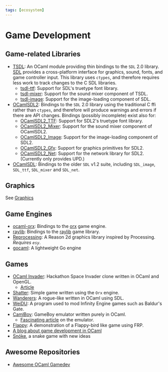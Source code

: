 ```yaml
---
tags: [ecosystem]
---
```


# Game Development

## Game-related Libraries

* [TSDL](http://erratique.ch/software/tsdl):
An OCaml module providing thin bindings to the `SDL` 2.0 library.
[SDL](https://www.libsdl.org/) provides a cross-platform interface for graphics,
sound, fonts, and game controller input.
This library uses `ctypes`,
and therefore requires less work to track changes to the C SDL libraries.
  * [tsdl-ttf](https://github.com/sanette/tsdl-ttf):
  Support for SDL's truetype font library.
  * [tsdl-mixer](https://github.com/sanette/tsdl-mixer):
  Support for the sound mixer component of TSDL.
  * [tsdl-image](https://github.com/sanette/tsdl-image):
  Support for the image-loading component of SDL.
* [OCamlSDL2](https://github.com/fccm/OCamlSDL2):
Bindings to the `SDL` 2.0 library using the traditional C ffi rather than `ctypes`,
and therefore will produce warnings and errors if there are API changes.
Bindings (possibly incomplete) exist also for:
  * [OCamlSDL2_TTF](https://github.com/fccm/OCamlSDL2_TTF):
  Support for SDL2's truetype font library.
  * [OCamlSDL2_Mixer](https://github.com/fccm/OCamlSDL2_Mixer):
  Support for the sound mixer component of OCamlSDL2.
  * [OCamlSDL2_Image](https://github.com/fccm/OCamlSDL2_Image):
  Support for the image-loading component of SDL2.
  * [OCamlSDL2_Gfx](https://github.com/fccm/OCamlSDL2_Gfx):
  Support for graphics primitives for SDL2.
  * [OCamlSDL2_Net](https://github.com/fccm/OCamlSDL2_Net):
  Support for the network library for SDL2. (Currently only provides UPD.)
* [OCamlSDL](http://ocamlsdl.sourceforge.net/home.html):
Bindings to the older `SDL` v1.2 suite,
including `SDL_image`, `SDL_ttf`, `SDL_mixer` and `SDL_net`.

## Graphics
See [Graphics](graphics.md)

## Game Engines

* [ocaml-orx](https://github.com/orx/ocaml-orx):
Bindings to the [orx](https://orx-project.org/) game engine.
* [raylib](https://github.com/tjammer/raylib-ocaml):
Bindings to the [raylib](https://www.raylib.com/) game library.
* [Reprocessing](https://github.com/Schmavery/reprocessing):
A Reason 2d graphics library inspired by Processing.
*Requires `esy`*.
* [gocaml](https://github.com/CharlesAverill/gocaml/): A lightweight Go engine

## Games

* [OCaml Invader](https://github.com/marmelab/ocaml-invader):
Hackathon Space Invader clone written in OCaml and OpenGL.
    * [Article](https://marmelab.com/blog/2020/02/21/ocaml-and-opengl-in-practice.html)
* [Shatter](https://github.com/hcarty/shatter):
Simple game written using the `Orx` engine.
* [Wanderers](https://github.com/a-nikolaev/wanderers):
A rogue-like written in OCaml using SDL.
* [WeiDU](https://github.com/WeiDUorg/weidu):
A program used to mod Infinity Engine games such as Baldur's Gate.
* [CamlBoy](https://github.com/linoscope/CAMLBOY/):
GameBoy emulator written purely in OCaml.
  * [Fascinating article](https://linoscope.github.io/writing-a-game-boy-emulator-in-ocaml/#gadts-to-the-rescue) on the emulator.
* [Flappy](https://github.com/rand00/flappy):
A demonstration of a Flappy-bird like game using FRP.
* [A blog about game development in OCaml](http://cranialburnout.blogspot.ca/)
* [Snóke](https://github.com/sanette/snoke), a snake game with new ideas

## Awesome Repositories

* [Awesome OCaml Gamedev](https://github.com/fccm/awesome-gamedev-ocaml)
